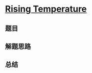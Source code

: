 # [Rising Temperature](https://leetcode.com/problems/rising-temperature/)
## 题目


## 解题思路


## 总结


